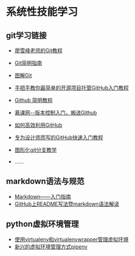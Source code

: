 # 系统性技能学习

## git学习链接

+ [廖雪峰老师的Git教程][3]
+ [Git简明指南][4]
+ [图解Git][5]
+ [手把手教你最简单的开源项目托管GitHub入门教程][6]
+ [Github 简明教程][7]
+ [慕课网--版本控制入门，搬进Github][8]
+ [如何高效利用GitHub][9]
+ [专为设计师而写的GitHub快速入门教程][10]
+ [图形化git分支教学][11]
+ ......

  [3]: http://www.liaoxuefeng.com/wiki/0013739516305929606dd18361248578c67b8067c8c017b000/
  [4]: http://www.bootcss.com/p/git-guide/
  [5]: http://marklodato.github.io/visual-git-guide/index-zh-cn.html
  [6]: http://jingyan.baidu.com/article/f7ff0bfc7181492e27bb1360.html
  [7]: http://www.runoob.com/w3cnote/git-guide.html
  [8]: http://www.imooc.com/learn/390
  [9]: http://www.yangzhiping.com/tech/github.html
  [10]: http://www.ui.cn/detail/20957.html
  [11]:http://pcottle.github.io/learnGitBranching/

## markdown语法与规范

+ [Markdown——入门指南](http://www.jianshu.com/p/1e402922ee32/)
+ [GitHub上README写法暨markdown语法解读](http://www.tuicool.com/articles/zIJrEjn)

## python虚拟环境管理
- [使用virtualenv和virtualenvwrapper管理虚拟环境](http://codingpy.com/article/virtualenv-must-have-tool-for-python-development/)
- [新兴的虚拟环境管理方式pipenv](https://zhuanlan.zhihu.com/p/37581807)